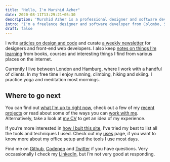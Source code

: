```yaml
---
title: "Hello, I'm Murshid Azher"
date: 2020-08-11T13:29:21+05:30
description: 'Murshid Azher is a professional designer and software developer from Colombo, Sri Lanka. Read technical articles and notes on design and code.'
intro: "I'm a freelance designer and software developer from Colombo, Sri Lanka."
draft: false
---
```


I write [articles on design and code](/articles/) and curate [a weekly newsletter](/newsletter/) for designers and front-end web developers. I also keep
[notes on things I’m learning](/notes/) from books, courses and interesting things I find from various places on the internet.

Currently I live between London and Hamburg, where I work with a handful of clients. In my free time I enjoy running, climbing, hiking and skiing. I practice yoga and meditation
most mornings.

## Where to go next

You can find out [what I'm up to right now](/now/), check out a few of my [recent projects](/projects/) or read about some of the ways you can [work with me](/work-with-me/).
Alternatively, take a look at [my CV](pdf/murshid-azher-cv-may-20.pdf) to get an idea of my experience.

If you’re more interested in [how I buit this site](/build/), I’ve tried my best to list all the tools and techniques I used. Check out my [uses](/uses/) page, if you want to know
more about my office setup and the tools I use most days.

Find me on [Github](https://github.com/murshidazher), [Codepen](https://codepen.io/murshidazher) and [Twitter](https://twitter.com/murshidazher) if you have questions. Very
occassionally I check my [LinkedIn](https://uk.linkedin.com/in/murshidazher), but I’m not very good at responding.
